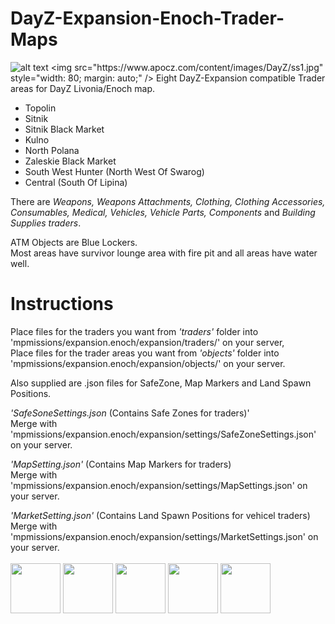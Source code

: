 # DayZ-Expansion-Enoch-Trader-Maps
![alt text]([https://github.com/[username]/[reponame]/blob/[branch]/image.jpg](https://github.com/mgkelley/DayZ-Expansion-Enoch-Trader-Maps/blob/main/screenshots/EnochTradersDayZExpansion.jpg)?raw=true)
<img src="https://www.apocz.com/content/images/DayZ/ss1.jpg" style="width: 80; margin: auto;" />
Eight DayZ-Expansion compatible Trader areas for DayZ Livonia/Enoch map.

* Topolin
* Sitnik
* Sitnik Black Market
* Kulno
* North Polana
* Zaleskie Black Market
* South West Hunter (North West Of Swarog)
* Central (South Of Lipina)

There are _Weapons, Weapons Attachments, Clothing, Clothing Accessories, Consumables, Medical, Vehicles, Vehicle Parts, Components_ and _Building Supplies traders_.

ATM Objects are Blue Lockers.
<br />Most areas have survivor lounge area with fire pit and all areas have water well.

# Instructions
Place files for the traders you want from _'traders'_ folder into 'mpmissions/expansion.enoch/expansion/traders/' on your server,<br />
Place files for the trader areas you want from _'objects'_ folder into 'mpmissions/expansion.enoch/expansion/objects/' on your server.

Also supplied are .json files for SafeZone, Map Markers and Land Spawn Positions.<br />

_'SafeSoneSettings.json_ (Contains Safe Zones for traders)'<br />
Merge with 'mpmissions/expansion.enoch/expansion/settings/SafeZoneSettings.json' on your server.<br />

_'MapSetting.json'_ (Contains Map Markers for traders) <br />
Merge with 'mpmissions/expansion.enoch/expansion/settings/MapSettings.json' on your server.<br />

_'MarketSetting.json'_ (Contains Land Spawn Positions for vehicel traders)<br/>
Merge with 'mpmissions/expansion.enoch/expansion/settings/MarketSettings.json' on your server.<br />
<br />
<img src="https://www.apocz.com/content/images/DayZ/ss5.jpg" style="width: 80; margin: auto;" />
<img src="https://www.apocz.com/content/images/DayZ/ss0.jpg" style="width: 80; margin: auto;" />
<img src="https://www.apocz.com/content/images/DayZ/ss3.jpg" style="width: 80; margin: auto;" />
<img src="https://www.apocz.com/content/images/DayZ/ss4.jpg" style="width: 80; margin: auto;" />
<img src="https://www.apocz.com/content/images/DayZ/ss2.jpg" style="width: 80; margin: auto;" />

